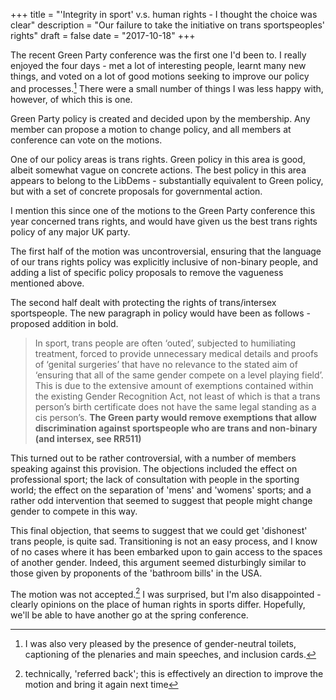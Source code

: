 +++
title = "'Integrity in sport' v.s. human rights - I thought the choice was clear"
description = "Our failure to take the initiative on trans sportspeoples' rights"
draft = false
date = "2017-10-18"
+++

The recent Green Party conference was the first one I'd been to. I really enjoyed the four days - met a lot of interesting people, learnt many new things, and voted on a lot of good motions seeking to improve our policy and processes.[^2] There were a small number of things I was less happy with, however, of which this is one.

[^2]: I was also very pleased by the presence of gender-neutral toilets, captioning of the plenaries and main speeches, and inclusion cards.

Green Party policy is created and decided upon by the membership. Any member can propose a motion to change policy, and all members at conference can vote on the motions.

One of our policy areas is trans rights. Green policy in this area is good, albeit somewhat vague on concrete actions. The best policy in this area appears to belong to the LibDems - substantially equivalent to Green policy, but with a set of concrete proposals for governmental action.

I mention this since one of the motions to the Green Party conference this year concerned trans rights, and would have given us the best trans rights policy of any major UK party.

The first half of the motion was uncontroversial, ensuring that the language of our trans rights policy was explicitly inclusive of non-binary people, and adding a list of specific policy proposals to remove the vagueness mentioned above.

The second half dealt with protecting the rights of trans/intersex sportspeople. The new paragraph in policy would have been as follows - proposed addition in bold.

> In sport, trans people are often ‘outed’, subjected to humiliating treatment, forced to provide unnecessary medical details and proofs of ‘genital surgeries’ that have no relevance to the stated aim of ‘ensuring that all of the same gender compete on a level playing field’. This is due to the extensive amount of exemptions contained within the existing Gender Recognition Act, not least of which is that a trans person’s birth certificate does not have the same legal standing as a cis person’s. **The Green party would remove exemptions that allow discrimination against sportspeople who are trans and non-binary (and intersex, see RR511)**

This turned out to be rather controversial, with a number of members speaking against this provision. The objections included the effect on professional sport; the lack of consultation with people in the sporting world; the effect on the separation of 'mens' and 'womens' sports; and a rather odd intervention that seemed to suggest that people might change gender to compete in this way.

This final objection, that seems to suggest that we could get 'dishonest' trans people, is quite sad. Transitioning is not an easy process, and I know of no cases where it has been embarked upon to gain access to the spaces of another gender. Indeed, this argument seemed disturbingly similar to those given by proponents of the 'bathroom bills' in the USA.

The motion was not accepted.[^1] I was surprised, but I'm also disappointed - clearly opinions on the place of human rights in sports differ. Hopefully, we'll be able to have another go at the spring conference.

[^1]: technically, 'referred back'; this is effectively an direction to improve the motion and bring it again next time
